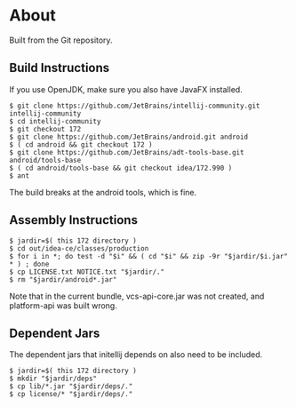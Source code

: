 # About

Built from the Git repository.

## Build Instructions

If you use OpenJDK, make sure you also have JavaFX installed.

```
$ git clone https://github.com/JetBrains/intellij-community.git intellij-community
$ cd intellij-community
$ git checkout 172
$ git clone https://github.com/JetBrains/android.git android
$ ( cd android && git checkout 172 )
$ git clone https://github.com/JetBrains/adt-tools-base.git android/tools-base
$ ( cd android/tools-base && git checkout idea/172.990 )
$ ant
```

The build breaks at the android tools, which is fine.

## Assembly Instructions

```
$ jardir=$( this 172 directory )
$ cd out/idea-ce/classes/production
$ for i in *; do test -d "$i" && ( cd "$i" && zip -9r "$jardir/$i.jar" * ) ; done
$ cp LICENSE.txt NOTICE.txt "$jardir/."
$ rm "$jardir/android*.jar"
```

Note that in the current bundle, vcs-api-core.jar was not created, and platform-api was built wrong.

## Dependent Jars

The dependent jars that initellij depends on also need to be included.

```
$ jardir=$( this 172 directory )
$ mkdir "$jardir/deps"
$ cp lib/*.jar "$jardir/deps/."
$ cp license/* "$jardir/deps/."
```

